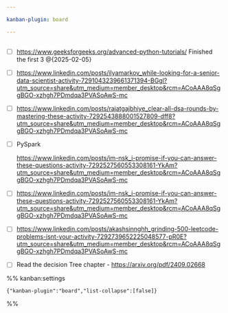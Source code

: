 ```yaml
---

kanban-plugin: board

---
```


## 

- [ ] https://www.geeksforgeeks.org/advanced-python-tutorials/  Finished the first 3 @{2025-02-05}
- [ ] https://www.linkedin.com/posts/ilyamarkov_while-looking-for-a-senior-data-scientist-activity-7291043239661371394-BGgl?utm_source=share&utm_medium=member_desktop&rcm=ACoAAA8qSggBGO-xzhgh7PDmdqa3PVASoAwS-mc
- [ ] https://www.linkedin.com/posts/rajatgajbhiye_clear-all-dsa-rounds-by-mastering-these-activity-7292543888001527809-dff8?utm_source=share&utm_medium=member_desktop&rcm=ACoAAA8qSggBGO-xzhgh7PDmdqa3PVASoAwS-mc
- [ ] PySpark 
	
	https://www.linkedin.com/posts/im-nsk_i-promise-if-you-can-answer-these-questions-activity-7292527560553308161-YkAm?utm_source=share&utm_medium=member_desktop&rcm=ACoAAA8qSggBGO-xzhgh7PDmdqa3PVASoAwS-mc
- [ ] https://www.linkedin.com/posts/im-nsk_i-promise-if-you-can-answer-these-questions-activity-7292527560553308161-YkAm?utm_source=share&utm_medium=member_desktop&rcm=ACoAAA8qSggBGO-xzhgh7PDmdqa3PVASoAwS-mc
- [ ] https://www.linkedin.com/posts/akashsinnghh_grinding-500-leetcode-problems-isnt-your-activity-7292739652225048577-pR0E?utm_source=share&utm_medium=member_desktop&rcm=ACoAAA8qSggBGO-xzhgh7PDmdqa3PVASoAwS-mc
- [ ] Read the decision Tree chapter - https://arxiv.org/pdf/2409.02668




%% kanban:settings
```
{"kanban-plugin":"board","list-collapse":[false]}
```
%%